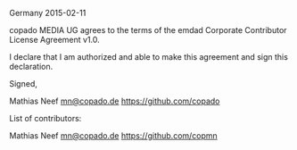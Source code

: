 Germany 2015-02-11

copado MEDIA UG agrees to the terms of the emdad Corporate 
Contributor License Agreement v1.0.

I declare that I am authorized and able to make this agreement and sign this 
declaration.

Signed,

Mathias Neef mn@copado.de https://github.com/copado

List of contributors:

Mathias Neef mn@copado.de https://github.com/copmn